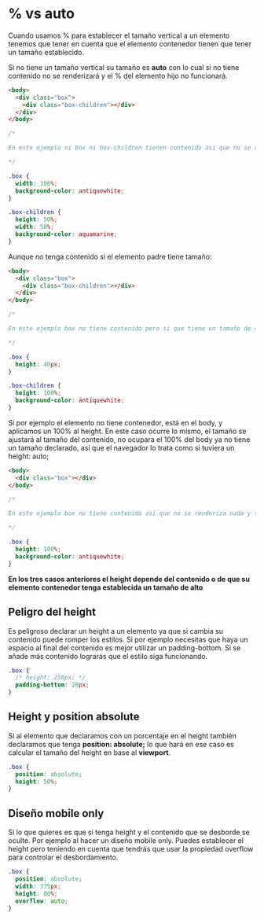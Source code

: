 # % vs auto

Cuando usamos % para establecer el tamaño vertical a un elemento tenemos que tener en cuenta que el elemento contenedor tienen que tener un tamaño establecido.

Si no tiene un tamaño vertical su tamaño es **auto** con lo cual si no tiene contenido no se renderizará y el % del elemento hijo no funcionará.

```html
<body>
  <div class="box">
    <div class="box-children"></div>
  </div>
</body>
```

```css
/*

En este ejemplo ni box ni box-children tienen contenido asi que no se renderiza nada

*/

.box {
  width: 100%;
  background-color: antiquewhite;
}

.box-children {
  height: 50%;
  width: 50%;
  background-color: aquamarine;
}
```

Aunque no tenga contenido si el elemento padre tiene tamaño:

```html
<body>
  <div class="box">
    <div class="box-children"></div>
  </div>
</body>
```

```css
/*

En este ejemplo box no tiene contenido pero si que tiene un tamaño de 40px asi que box-children ocupara 40px de alto ya que tiene height: 100%.

*/

.box {
  height: 40px;
}

.box-children {
  height: 100%;
  background-color: antiquewhite;
}
```

Si por ejemplo el elemento no tiene contenedor, está en el body, y aplicamos un 100% al height. En este caso ocurre lo mismo, el tamaño se ajustará al tamaño del contenido, no ocupara el 100% del body ya no tiene un tamaño declarado, así que el navegador lo trata como si tuviera un height: auto;

```html
<body>
  <div class="box"></div>
</body>
```

```css
/*

En este ejemplo box no tiene contenido asi que no se renderiza nada y si tuviera contenido se ajustaría a ese contenido.

*/

.box {
  height: 100%;
  background-color: antiquewhite;
}
```

**En los tres casos anteriores el height depende del contenido o de que su elemento contenedor tenga establecida un tamaño de alto**

## Peligro del height

Es peligroso declarar un height a un elemento ya que si cambia su contenido puede romper los estilos. Si por ejemplo necesitas que haya un espacio al final del contenido es mejor utilizar un padding-bottom. Si se añade más contenido lograrás que el estilo siga funcionando.

```css
.box {
  /* height: 250px; */
  padding-bottom: 20px;
}
```

## Height y position absolute

Si al elemento que declaramos con un porcentaje en el height también declaramos que tenga **position: absolute;** lo que hará en ese caso es calcular el tamaño del height en base al **viewport**.

```css
.box {
  position: absolute;
  height: 50%;
}
```

## Diseño mobile only

Si lo que quieres es que sí tenga height y el contenido que se desborde se oculte. Por ejemplo al hacer un diseño mobile only. Puedes establecer el height pero teniendo en cuenta que tendrás que usar la propiedad overflow para controlar el desbordamiento.

```css
.box {
  position: absolute;
  width: 375px;
  height: 80%;
  overflow: auto;
}
```
